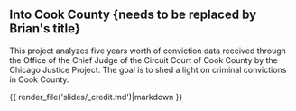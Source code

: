 
<!-- This is so we can see the title for the time being... -->
<br><br><br><br><br>

## Into Cook County {needs to be replaced by Brian's title}

This project analyzes five years worth of conviction data received through the Office of the Chief Judge of the Circuit Court of Cook County by the Chicago Justice Project. The goal is to shed a light on criminal convictions in Cook County.

<div id="credit" class="row">
{{ render_file('slides/_credit.md')|markdown }}
</div>